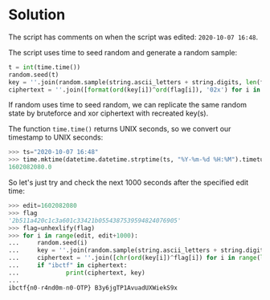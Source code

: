 # Solution

The script has comments on when the script was edited: `2020-10-07 16:48`.

The script uses time to seed random and generate a random sample:
```python
t = int(time.time())
random.seed(t)
key = ''.join(random.sample(string.ascii_letters + string.digits, len(flag)))
ciphertext = ''.join([format(ord(key[i])^ord(flag[i]), '02x') for i in range(len(flag))])
```

If random uses time to seed random, we can replicate the same random state by bruteforce and xor ciphertext with recreated key(s).

The function `time.time()` returns UNIX seconds, so we convert our timestamp to UNIX seconds:
```python
>>> ts="2020-10-07 16:48"
>>> time.mktime(datetime.datetime.strptime(ts, "%Y-%m-%d %H:%M").timetuple())
1602082080.0
```

So let's just try and check the next 1000 seconds after the specified edit time:
```python
>>> edit=1602082080 
>>> flag
'2b511a420c1c3a601c33421b0554387539594824076905'
>>> flag=unhexlify(flag)
>>> for i in range(edit, edit+1000):                 
...     random.seed(i)                               
...     key = ''.join(random.sample(string.ascii_letters + string.digits, len(flag)))
...     ciphertext = ''.join([chr(ord(key[i])^flag[i]) for i in range(len(flag))])
...     if "ibctf" in ciphertext:                    
...             print(ciphertext, key)               
... 
ibctf{n0-r4nd0m-n0-OTP} B3y6jgTP1AvuadUXWiekS9x
```
